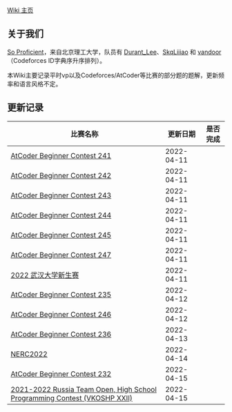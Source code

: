 [Wiki 主页](https://skqliao.github.io)

## 关于我们

[So Proficient](https://codeforces.com/team/91336)，来自北京理工大学，队员有 [Durant_Lee](https://codeforces.com/profile/Durant_Lee)、[SkqLiiiao](https://codeforces.com/profile/SkqLiiiao) 和 [vandoor](https://codeforces.com/profile/vandoor)（Codeforces ID字典序升序排列）。

本Wiki主要记录平时vp以及Codeforces/AtCoder等比赛的部分题的题解，更新频率和语言风格不定。

## 更新记录

| 比赛名称                                                                                      | 更新日期   | 是否完成 |
| --------------------------------------------------------------------------------------------- | ---------- | -------- |
| [AtCoder Beginner Contest 241](atcoder/abc/abc241/)                                           | 2022-04-11 |          |
| [AtCoder Beginner Contest 242](atcoder/abc/abc242/)                                           | 2022-04-11 |          |
| [AtCoder Beginner Contest 243](atcoder/abc/abc243/)                                           | 2022-04-11 |          |
| [AtCoder Beginner Contest 244](atcoder/abc/abc244/)                                           | 2022-04-11 |          |
| [AtCoder Beginner Contest 245](atcoder/abc/abc245/)                                           | 2022-04-11 |          |
| [AtCoder Beginner Contest 247](atcoder/abc/abc247/)                                           | 2022-04-11 |          |
| [2022 武汉大学新生赛](contests/whu-2022-fresh/)                                               | 2022-04-11 |          |
| [AtCoder Beginner Contest 235](atcoder/abc/abc235/)                                           | 2022-04-12 |          |
| [AtCoder Beginner Contest 246](atcoder/abc/abc246/)                                           | 2022-04-12 |          |
| [AtCoder Beginner Contest 236](atcoder/abc/abc236/)                                           | 2022-04-13 |          |
| [NERC2022](contests/nerc2022/)                                                                | 2022-04-14 |          |
| [AtCoder Beginner Contest 232](atcoder/abc/abc232/)                                           | 2022-04-15 |          |
| [2021-2022 Russia Team Open, High School Programming Contest (VKOSHP XXII)](vp/cf-gym-103483) | 2022-04-15 |          |
